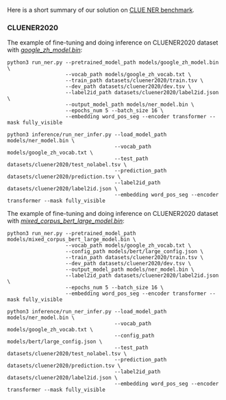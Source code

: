Here is a short summary of our solution on [CLUE NER benchmark](https://www.cluebenchmarks.com/ner.html).

### CLUENER2020
The example of fine-tuning and doing inference on CLUENER2020 dataset with [*google_zh_model.bin*](https://share.weiyun.com/A1C49VPb):
```
python3 run_ner.py --pretrained_model_path models/google_zh_model.bin \
                   --vocab_path models/google_zh_vocab.txt \
                   --train_path datasets/cluener2020/train.tsv \
                   --dev_path datasets/cluener2020/dev.tsv \
                   --label2id_path datasets/cluener2020/label2id.json \
                   --output_model_path models/ner_model.bin \
                   --epochs_num 5 --batch_size 16 \
                   --embedding word_pos_seg --encoder transformer --mask fully_visible

python3 inference/run_ner_infer.py --load_model_path models/ner_model.bin \
                                   --vocab_path models/google_zh_vocab.txt \
                                   --test_path datasets/cluener2020/test_nolabel.tsv \
                                   --prediction_path datasets/cluener2020/prediction.tsv \
                                   --label2id_path datasets/cluener2020/label2id.json \
                                   --embedding word_pos_seg --encoder transformer --mask fully_visible
```

The example of fine-tuning and doing inference on CLUENER2020 dataset with [*mixed_corpus_bert_large_model.bin*](https://share.weiyun.com/5G90sMJ):
```
python3 run_ner.py --pretrained_model_path models/mixed_corpus_bert_large_model.bin \
                   --vocab_path models/google_zh_vocab.txt \
                   --config_path models/bert/large_config.json \
                   --train_path datasets/cluener2020/train.tsv \
                   --dev_path datasets/cluener2020/dev.tsv \
                   --output_model_path models/ner_model.bin \
                   --label2id_path datasets/cluener2020/label2id.json \
                   --epochs_num 5 --batch_size 16 \
                   --embedding word_pos_seg --encoder transformer --mask fully_visible

python3 inference/run_ner_infer.py --load_model_path models/ner_model.bin \
                                   --vocab_path models/google_zh_vocab.txt \
                                   --config_path models/bert/large_config.json \
                                   --test_path datasets/cluener2020/test_nolabel.tsv \
                                   --prediction_path datasets/cluener2020/prediction.tsv \
                                   --label2id_path datasets/cluener2020/label2id.json \
                                   --embedding word_pos_seg --encoder transformer --mask fully_visible
```